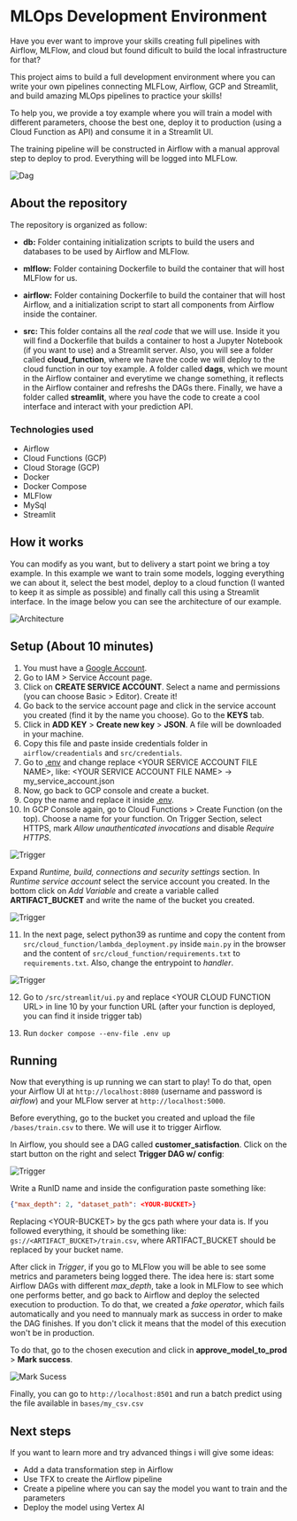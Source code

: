 # MLOps Development Environment

Have you ever want to improve your skills creating full pipelines with Airflow, MLFlow, and cloud but found dificult to build the local infrastructure for that?

This project aims to build a full development environment where you can write your own pipelines connecting MLFLow, Airflow, GCP and Streamlit, and build amazing MLOps pipelines to practice your skills!

To help you, we provide a toy example where you will train a model with different parameters, choose the best one, deploy it to production (using a Cloud Function as API) and consume it in a Streamlit UI.

The training pipeline will be constructed in Airflow with a manual approval step to deploy to prod. Everything will be logged into MLFLow.

![Dag](./imgs/dag.png)

## About the repository

The repository is organized as follow:

- **db:** Folder containing initialization scripts to build the users and databases to be used by Airflow and MLFlow.

- **mlflow:** Folder containing Dockerfile to build the container that will host MLFlow for us.

- **airflow:** Folder containing Dockerfile to build the container that will host Airflow, and a initialization script to start all components from Airflow inside the container.

- **src:** This folder contains all the *real code* that we will use. Inside it you will find a Dockerfile that builds a container to host a Jupyter Notebook (if you want to use) and a Streamlit server. Also, you will see a folder called **cloud_function**, where we have the code we will deploy to the cloud function in our toy example. A folder called **dags**, which we mount in the Airflow container and everytime we change something, it reflects in the Airflow container and refreshs the DAGs there. Finally, we have a folder called **streamlit**, where you have the code to create a cool interface and interact with your prediction API.

### Technologies used

- Airflow
- Cloud Functions (GCP)
- Cloud Storage (GCP)
- Docker
- Docker Compose
- MLFlow
- MySql
- Streamlit

## How it works

You can modify as you want, but to delivery a start point we bring a toy example. In this example we want to train some models, logging everything we can about it, select the best model, deploy to a cloud function (I wanted to keep it as simple as possible) and finally call this using a Streamlit interface. In the image below you can see the architecture of our example.

![Architecture](./imgs/architecture.png)

## Setup (About 10 minutes)

1. You must have a [Google Account](https://cloud.google.com/cloud-console).
2. Go to IAM > Service Account page.
3. Click on **CREATE SERVICE ACCOUNT**. Select a name and permissions (you can choose Basic > Editor). Create it!
4. Go back to the service account page and click in the service account you created (find it by the name you choose). Go to the **KEYS** tab.
5. Click in **ADD KEY** > **Create new key** > **JSON**. A file will be downloaded in your machine.
6. Copy this file and paste inside credentials folder in `airflow/creadentials` and `src/credentials`.
7. Go to [.env](./.env) and change replace \<YOUR SERVICE ACCOUNT FILE NAME\>, like: <YOUR SERVICE ACCOUNT FILE NAME\> -> my_service_account.json
8. Now, go back to GCP console and create a bucket.
9. Copy the name and replace it inside [.env](./.env).
10. In GCP Console again, go to Cloud Functions > Create Function (on the top). Choose a name for your function. On Trigger Section, select HTTPS, mark *Allow unauthenticated invocations* and disable *Require HTTPS*.

![Trigger](./imgs/trigger_cf.png)

Expand *Runtime, build, connections and security settings* section. In *Runtime service account* select the service account you created. In the bottom click on *Add Variable* and create a variable called **ARTIFACT_BUCKET** and write the name of the bucket you created.

![Trigger](./imgs/runtime_settings.png)

11. In the next page, select python39 as runtime and copy the content from `src/cloud_function/lambda_deployment.py` inside `main.py` in the browser and the content of `src/cloud_function/requirements.txt` to `requirements.txt`. Also, change the entrypoint to *handler*.

![Trigger](./imgs/function_code.png)

12. Go to `/src/streamlit/ui.py` and replace \<YOUR CLOUD FUNCTION URL\> in line 10 by your function URL (after your function is deployed, you can find it inside trigger tab)

13. Run `docker compose --env-file .env up`

## Running

Now that everything is up running we can start to play! To do that, open your Airflow UI at `http://localhost:8080` (username and password is *airflow*) and your MLFlow server at `http://localhost:5000`.

Before everything, go to the bucket you created and upload the file `/bases/train.csv` to there. We will use it to trigger Airflow.

In Airflow, you should see a DAG called **customer_satisfaction**. Click on the start button on the right and select **Trigger DAG w/ config**:

![Trigger](./imgs/trigger_airflow.png)

Write a RunID name and inside the configuration paste something like:

```json
{"max_depth": 2, "dataset_path": <YOUR-BUCKET>}
```

Replacing \<YOUR-BUCKET\> by the gcs path where your data is. If you followed everything, it should be something like: `gs://<ARTIFACT_BUCKET>/train.csv`, where ARTIFACT_BUCKET should be replaced by your bucket name.

After click in *Trigger*, if you go to MLFlow you will be able to see some metrics and parameters being logged there. The idea here is: start some Airflow DAGs with different *max_depth*, take a look in MLFlow to see which one performs better, and go back to Airflow and deploy the selected execution to production. To do that, we created a *fake operator*, which fails automatically and you need to mannualy mark as success in order to make the DAG finishes. If you don't click it means that the model of this execution won't be in production.

To do that, go to the chosen execution and click in **approve_model_to_prod** > **Mark success**.

![Mark Sucess](./imgs/mark_success.png)

Finally, you can go to `http://localhost:8501` and run a batch predict using the file available in `bases/my_csv.csv`


## Next steps

If you want to learn more and try advanced things i will give some ideas:

- Add a data transformation step in Airflow
- Use TFX to create the Airflow pipeline
- Create a pipeline where you can say the model you want to train and the parameters
- Deploy the model using Vertex AI
